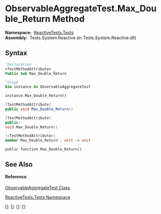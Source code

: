 # ObservableAggregateTest.Max\_Double\_Return Method

**Namespace:**  [ReactiveTests.Tests](ReactiveTests.Tests\ReactiveTests.Tests.md)  
**Assembly:**  Tests.System.Reactive (in Tests.System.Reactive.dll)

## Syntax

```vb
'Declaration
<TestMethodAttribute> _
Public Sub Max_Double_Return
```

```vb
'Usage
Dim instance As ObservableAggregateTest

instance.Max_Double_Return()
```

```csharp
[TestMethodAttribute]
public void Max_Double_Return()
```

```c++
[TestMethodAttribute]
public:
void Max_Double_Return()
```

```fsharp
[<TestMethodAttribute>]
member Max_Double_Return : unit -> unit 
```

```jscript
public function Max_Double_Return()
```

## See Also

#### Reference

[ObservableAggregateTest Class](ObservableAggregateTest\ObservableAggregateTest.md)

[ReactiveTests.Tests Namespace](ReactiveTests.Tests\ReactiveTests.Tests.md)

[]: 
[]: 
[]: 
[]: 